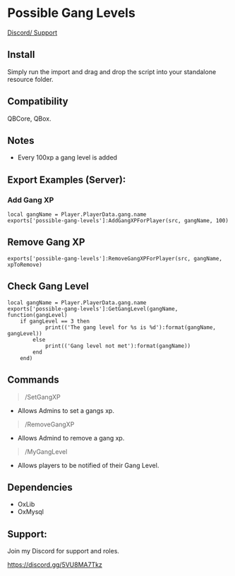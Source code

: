 # Possible Gang Levels

[Discord/ Support](https://discord.gg/Gnb2S7uAdG)

## Install

Simply run the import and drag and drop the script into your standalone resource folder.

## Compatibility
QBCore, QBox.

## Notes

- Every 100xp a gang level is added

## Export Examples (Server):

### Add Gang XP
```
local gangName = Player.PlayerData.gang.name
exports['possible-gang-levels']:AddGangXPForPlayer(src, gangName, 100)
```

## Remove Gang XP
```
exports['possible-gang-levels']:RemoveGangXPForPlayer(src, gangName, xpToRemove)
```
## Check Gang Level
```
local gangName = Player.PlayerData.gang.name
exports['possible-gang-levels']:GetGangLevel(gangName, function(gangLevel)
    if gangLevel == 3 then
            print(('The gang level for %s is %d'):format(gangName, gangLevel))
        else
            print(('Gang level not met'):format(gangName))
        end
    end)
```

## Commands

> /SetGangXP 
- Allows Admins to set a gangs xp.
> /RemoveGangXP
- Allows Admind to remove a gang xp.
> /MyGangLevel 
- Allows players to be notified of their Gang Level.

## Dependencies
- OxLib
- OxMysql

## Support:

Join my Discord for support and roles.

https://discord.gg/5VU8MA7Tkz